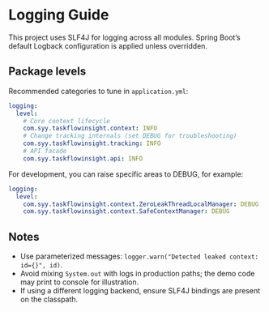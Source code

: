 # Logging Guide

This project uses SLF4J for logging across all modules. Spring Boot’s default Logback configuration is applied unless overridden.

## Package levels

Recommended categories to tune in `application.yml`:

```yaml
logging:
  level:
    # Core context lifecycle
    com.syy.taskflowinsight.context: INFO
    # Change tracking internals (set DEBUG for troubleshooting)
    com.syy.taskflowinsight.tracking: INFO
    # API facade
    com.syy.taskflowinsight.api: INFO
```

For development, you can raise specific areas to DEBUG, for example:

```yaml
logging:
  level:
    com.syy.taskflowinsight.context.ZeroLeakThreadLocalManager: DEBUG
    com.syy.taskflowinsight.context.SafeContextManager: DEBUG
```

## Notes

- Use parameterized messages: `logger.warn("Detected leaked context: id={}", id)`.
- Avoid mixing `System.out` with logs in production paths; the demo code may print to console for illustration.
- If using a different logging backend, ensure SLF4J bindings are present on the classpath.

